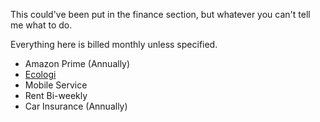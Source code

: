 This could've been put in the finance section, but whatever you can't tell me what to do.

Everything here is billed monthly unless specified.

- Amazon Prime (Annually)
- <a href="./ecologi/">Ecologi</a>
- Mobile Service
- Rent Bi-weekly
- Car Insurance (Annually)
